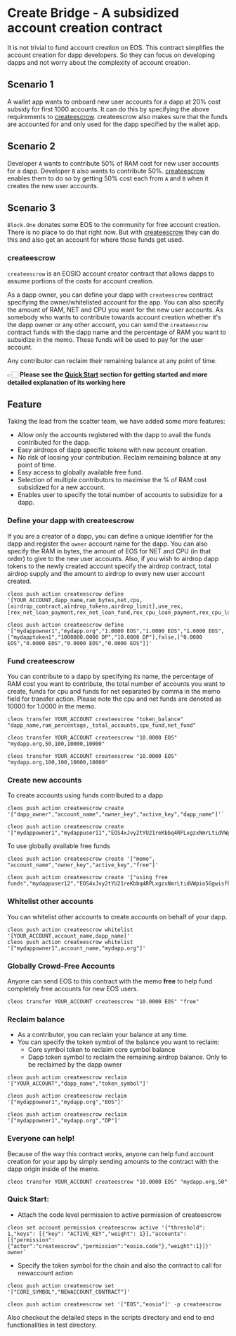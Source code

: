 
# Create Bridge - A subsidized account creation contract
It is not trivial to fund account creation on EOS. This contract simplifies the account creation for dapp developers.
So they can focus on developing dapps and not worry about the complexity of account creation.

## Scenario 1
A wallet app wants to onboard new user accounts for a dapp at 20% cost subsidy for first 1000 accounts. It can do this by specifying the above requirements to [createescrow](#createescrow).
createescrow also makes sure that the funds are accounted for and only used for the dapp specified by the wallet app. 

## Scenario 2
Developer `A` wants to contribute 50% of RAM cost for new user accounts for a dapp. Developer `B` also wants to contribute 50%.
[createescrow](#createescrow) enables them to do so by getting 50% cost each from `A` and `B` when it creates the new user accounts.

## Scenario 3
`Block.One` donates some EOS to the community for free account creation. There is no place to do that right now. But with [createescrow](#createescrow) they can do this and also get an account for where those funds get used.

### createescrow
`createescrow` is an EOSIO account creator contract that allows dapps to assume portions of the costs for account creation.

As a dapp owner, you can define your dapp with `createescrow` contract specifying the owner/whitelisted account for the app. You can also specify the amount of RAM, NET and CPU you want for the new user accounts. 
As somebody who wants to contribute towards account creation whether it's the dapp owner or any other account, you can send the `createescrow` contract funds with the dapp name and the percentage of RAM you want to subsidize in the memo. These funds will be used to pay for the user account.

Any contributor can reclaim their remaining balance at any point of time.

👉🏻 **Please see the [Quick Start](#quick-start) section for getting started and more detailed explanation of its working here**

## Feature
Taking the lead from the scatter team, we have added some more features:
- Allow only the accounts registered with the dapp to avail the funds contributed for the dapp.
- Easy airdrops of dapp specific tokens with new account creation.
- No risk of loosing your contribution. Reclaim remaining balance at any point of time.
- Easy access to globally available free fund.
- Selection of multiple contributors to maximise the % of RAM cost subsidized for a new account.
- Enables user to specify the total number of accounts to subsidize for a dapp.

### Define your dapp with createescrow

If you are a creator of a dapp, you can define a unique identifier for the dapp and register the `owner` account name for the dapp. 
You can also specify the RAM in bytes, the amount of EOS for NET and CPU (in that order) to give to the new user accounts. 
Also, if you wish to airdrop dapp tokens to the newly created account specify the airdrop contract, total airdrop supply
and the amount to airdrop to every new user account created. 
```
cleos push action createescrow define '[YOUR_ACCOUNT,dapp_name,ram_bytes,net,cpu,[airdrop_contract,airdrop_tokens,airdrop_limit],use_rex,[rex_net_loan_payment,rex_net_loan_fund,rex_cpu_loan_payment,rex_cpu_loan_fund]]'

cleos push action createescrow define '["mydappowner1","mydapp.org","1.0000 EOS","1.0000 EOS","1.0000 EOS",["mydapptoken1","1000000.0000 DP","10.0000 DP"],false,["0.0000 EOS","0.0000 EOS","0.0000 EOS","0.0000 EOS"]]'
```
### Fund createescrow

You can contribute to a dapp by specifying its name, the percentage of RAM cost you want to contribute, the total number of accounts you want to create, funds for cpu and funds for net separated by comma in the memo field for transfer action. Please note the cpu and net funds are denoted as 10000 for 1.0000 in the memo.
```
cleos transfer YOUR_ACCOUNT createescrow "token_balance" "dapp_name,ram_percentage,_total_accounts,cpu_fund,net_fund"

cleos transfer YOUR_ACCOUNT createescrow "10.0000 EOS" "mydapp.org,50,100,10000,10000"

cleos transfer YOUR_ACCOUNT createescrow "10.0000 EOS" "mydapp.org,100,100,10000,10000"
```

### Create new accounts
To create accounts using funds contributed to a dapp
```
cleos push action createescrow create '["dapp_owner","account_name","owner_key","active_key","dapp_name"]'`

cleos push action createescrow create '["mydappowner1","mydappuser11","EOS4xJvy2tYU21reKbbq4RPLxgzxNmrLtidVWpio5Ggwisfkgzg2L","EOS4xJvy2tYU21reKbbq4RPLxgzxNmrLtidVWpio5Ggwisfkgzg2L","mydapp.org"]'
```

To use globally available free funds
```
cleos push action createescrow create '["memo", "account_name","owner_key","active_key","free"]'
```
```
cleos push action createescrow create '["using free funds","mydappuser12","EOS4xJvy2tYU21reKbbq4RPLxgzxNmrLtidVWpio5Ggwisfkgzg2L","EOS4xJvy2tYU21reKbbq4RPLxgzxNmrLtidVWpio5Ggwisfkgzg2L","free"]'
```

### Whitelist other accounts

You can whitelist other accounts to create accounts on behalf of your dapp.
```
cleos push action createescrow whitelist '[YOUR_ACCOUNT,account_name,dapp_name]'
cleos push action createescrow whitelist '["mydappowner1",account_name,"mydapp.org"]'
```

### Globally Crowd-Free Accounts

Anyone can send EOS to this contract with the memo __free__ to help fund completely free accounts for new EOS users.
```
cleos transfer YOUR_ACCOUNT createescrow "10.0000 EOS" "free"
```

### Reclaim balance
- As a contributor, you can reclaim your balance at any time.
- You can specify the token symbol of the balance you want to reclaim:
    - Core symbol token to reclaim core symbol balance
    - Dapp token symbol to reclaim the remaining airdrop balance. Only to be reclaimed by the dapp owner
```
cleos push action createescrow reclaim '["YOUR_ACCOUNT","dapp_name","token_symbol"]'

cleos push action createescrow reclaim '["mydappowner1","mydapp.org","EOS"]'

cleos push action createescrow reclaim '["mydappowner1","mydapp.org","DP"]'
```

### Everyone can help!

Because of the way this contract works, anyone can help fund account creation for your app by simply sending amounts
to the contract with the dapp origin inside of the memo.
```
cleos transfer YOUR_ACCOUNT createescrow "10.0000 EOS" "mydapp.org,50"
```

### Quick Start:
- Attach the code level permission to active permission of createescrow
```
cleos set account permission createescrow active '{"threshold": 1,"keys": [{"key": "ACTIVE_KEY","weight": 1}],"accounts": [{"permission":{"actor":"createescrow","permission":"eosio.code"},"weight":1}]}' owner`
```
- Specify the token symbol for the chain and also the contract to call for newaccount action
```
cleos push action createescrow set '["CORE_SYMBOL","NEWACCOUNT_CONTRACT"]'

cleos push action createescrow set '["EOS","eosio"]' -p createescrow
```

Also checkout the detailed steps in the scripts directory and end to end functionalities in test directory.

